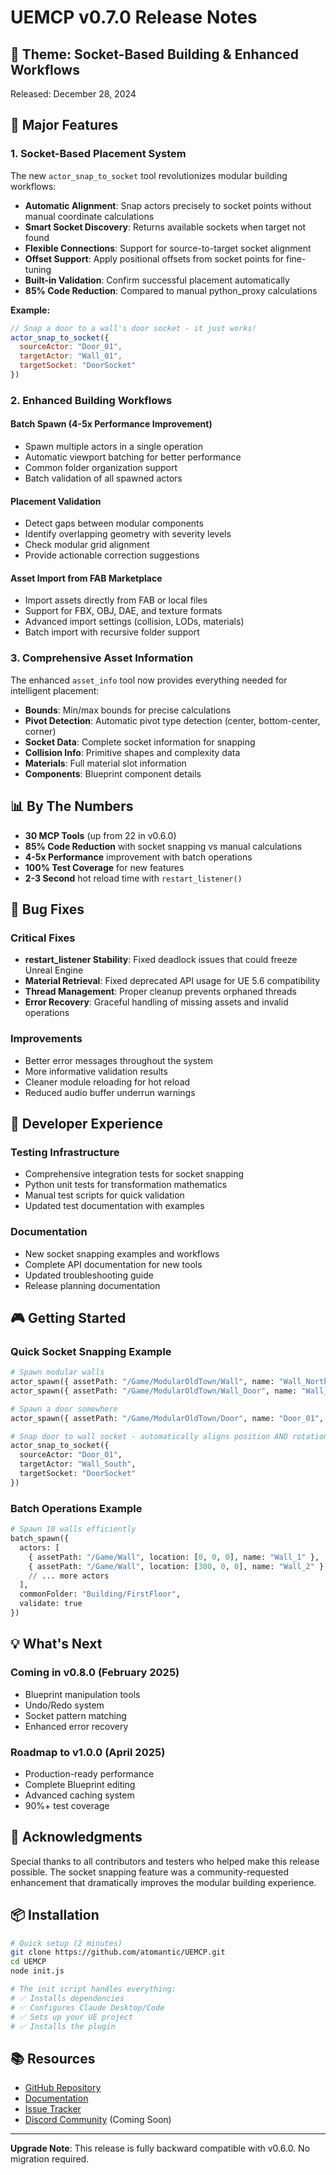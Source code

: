 # UEMCP v0.7.0 Release Notes

## 🎯 Theme: Socket-Based Building & Enhanced Workflows

Released: December 28, 2024

## 🚀 Major Features

### 1. Socket-Based Placement System
The new `actor_snap_to_socket` tool revolutionizes modular building workflows:
- **Automatic Alignment**: Snap actors precisely to socket points without manual coordinate calculations
- **Smart Socket Discovery**: Returns available sockets when target not found
- **Flexible Connections**: Support for source-to-target socket alignment
- **Offset Support**: Apply positional offsets from socket points for fine-tuning
- **Built-in Validation**: Confirm successful placement automatically
- **85% Code Reduction**: Compared to manual python_proxy calculations

**Example:**
```javascript
// Snap a door to a wall's door socket - it just works!
actor_snap_to_socket({ 
  sourceActor: "Door_01", 
  targetActor: "Wall_01", 
  targetSocket: "DoorSocket" 
})
```

### 2. Enhanced Building Workflows

#### Batch Spawn (4-5x Performance Improvement)
- Spawn multiple actors in a single operation
- Automatic viewport batching for better performance
- Common folder organization support
- Batch validation of all spawned actors

#### Placement Validation
- Detect gaps between modular components
- Identify overlapping geometry with severity levels
- Check modular grid alignment
- Provide actionable correction suggestions

#### Asset Import from FAB Marketplace
- Import assets directly from FAB or local files
- Support for FBX, OBJ, DAE, and texture formats
- Advanced import settings (collision, LODs, materials)
- Batch import with recursive folder support

### 3. Comprehensive Asset Information
The enhanced `asset_info` tool now provides everything needed for intelligent placement:
- **Bounds**: Min/max bounds for precise calculations
- **Pivot Detection**: Automatic pivot type detection (center, bottom-center, corner)
- **Socket Data**: Complete socket information for snapping
- **Collision Info**: Primitive shapes and complexity data
- **Materials**: Full material slot information
- **Components**: Blueprint component details

## 📊 By The Numbers
- **30 MCP Tools** (up from 22 in v0.6.0)
- **85% Code Reduction** with socket snapping vs manual calculations
- **4-5x Performance** improvement with batch operations
- **100% Test Coverage** for new features
- **2-3 Second** hot reload time with `restart_listener()`

## 🐛 Bug Fixes

### Critical Fixes
- **restart_listener Stability**: Fixed deadlock issues that could freeze Unreal Engine
- **Material Retrieval**: Fixed deprecated API usage for UE 5.6 compatibility
- **Thread Management**: Proper cleanup prevents orphaned threads
- **Error Recovery**: Graceful handling of missing assets and invalid operations

### Improvements
- Better error messages throughout the system
- More informative validation results
- Cleaner module reloading for hot reload
- Reduced audio buffer underrun warnings

## 🔧 Developer Experience

### Testing Infrastructure
- Comprehensive integration tests for socket snapping
- Python unit tests for transformation mathematics
- Manual test scripts for quick validation
- Updated test documentation with examples

### Documentation
- New socket snapping examples and workflows
- Complete API documentation for new tools
- Updated troubleshooting guide
- Release planning documentation

## 🎮 Getting Started

### Quick Socket Snapping Example
```python
# Spawn modular walls
actor_spawn({ assetPath: "/Game/ModularOldTown/Wall", name: "Wall_North" })
actor_spawn({ assetPath: "/Game/ModularOldTown/Wall_Door", name: "Wall_South", location: [0, 600, 0] })

# Spawn a door somewhere
actor_spawn({ assetPath: "/Game/ModularOldTown/Door", name: "Door_01", location: [1000, 1000, 0] })

# Snap door to wall socket - automatically aligns position AND rotation!
actor_snap_to_socket({ 
  sourceActor: "Door_01", 
  targetActor: "Wall_South", 
  targetSocket: "DoorSocket" 
})
```

### Batch Operations Example
```python
# Spawn 10 walls efficiently
batch_spawn({ 
  actors: [
    { assetPath: "/Game/Wall", location: [0, 0, 0], name: "Wall_1" },
    { assetPath: "/Game/Wall", location: [300, 0, 0], name: "Wall_2" },
    // ... more actors
  ],
  commonFolder: "Building/FirstFloor",
  validate: true
})
```

## 💡 What's Next

### Coming in v0.8.0 (February 2025)
- Blueprint manipulation tools
- Undo/Redo system
- Socket pattern matching
- Enhanced error recovery

### Roadmap to v1.0.0 (April 2025)
- Production-ready performance
- Complete Blueprint editing
- Advanced caching system
- 90%+ test coverage

## 🙏 Acknowledgments

Special thanks to all contributors and testers who helped make this release possible. The socket snapping feature was a community-requested enhancement that dramatically improves the modular building experience.

## 📦 Installation

```bash
# Quick setup (2 minutes)
git clone https://github.com/atomantic/UEMCP.git
cd UEMCP
node init.js

# The init script handles everything:
# ✅ Installs dependencies
# ✅ Configures Claude Desktop/Code
# ✅ Sets up your UE project
# ✅ Installs the plugin
```

## 📚 Resources

- [GitHub Repository](https://github.com/atomantic/UEMCP)
- [Documentation](https://github.com/atomantic/UEMCP/tree/main/docs)
- [Issue Tracker](https://github.com/atomantic/UEMCP/issues)
- [Discord Community](#) (Coming Soon)

---

**Upgrade Note**: This release is fully backward compatible with v0.6.0. No migration required.